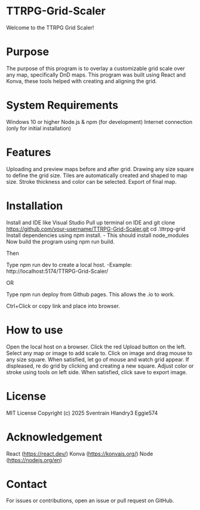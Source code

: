 # TTRPG-Grid-Scaler 
Welcome to the TTRPG Grid Scaler!

# Purpose 
The purpose of this program is to overlay a customizable grid scale over any map, specifically DnD maps. This program was built using React and Konva, these tools helped with creating and aligning the grid.

# System Requirements

Windows 10 or higher
Node.js & npm (for development)
Internet connection (only for initial installation)

# Features
Uploading and preview maps before and after grid.
Drawing any size square to define the grid size. 
Tiles are automatically created and shaped to map size. 
Stroke thickness and color can be selected. 
Export of final map. 

# Installation
Install and IDE like Visual Studio
Pull up terminal on IDE and git clone https://github.com/your-username/TTRPG-Grid-Scaler.git
cd .\ttrpg-grid\
Install dependencies using npm install. 
    - This should install node_modules 
Now build the program using npm run build. 

Then

Type npm run dev to create a local host. -Example: http://localhost:5174/TTRPG-Grid-Scaler/

OR

Type npm run deploy from Github pages. This allows the .io to work.

Ctrl+Click or copy link and place into browser. 

# How to use
Open the local host on a browser. 
Click the red Upload button on the left. 
Select any map or image to add scale to.
Click on image and drag mouse to any size square. 
When satisfied, let go of mouse and watch grid appear. 
If displeased, re do grid by clicking and creating a new square. 
Adjust color or stroke using tools on left side. 
When satisfied, click save to export image. 

# License
MIT License Copyright (c) 2025 Sventrain Hlandry3 Eggie574

# Acknowledgement 
React (https://react.dev/)
Konva (https://konvajs.org/)
Node (https://nodejs.org/en)

# Contact

For issues or contributions, open an issue or pull request on GitHub.
